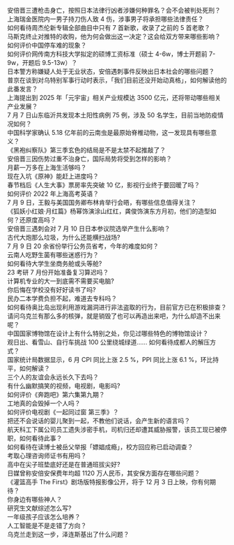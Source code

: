 安倍晋三遭枪击身亡，按照日本法律行凶者涉嫌何种罪名？会不会被判处死刑？  
上海瑞金医院内一男子持刀伤人致 4 伤，涉事男子将承担哪些法律责任？  
如何看待周杰伦新专辑全部曲目中只有 7 首新歌，收录了之前的 5 首老歌？  
马斯克终止对推特的收购，他为何会做出这一决定？这会给双方带来哪些影响？  
如何评价中国停车难的现象？  
如何评价网传南方科技大学拟定的硕博工资标准（硕士 4-6w，博士开题前 7-9w，开题后 9.5-13w）？  
日本警方称嫌疑人处于无业状态，安倍遇刺事件反映出日本社会的哪些问题？  
普京在谈到对乌特别军事行动时表示，「我们目前还没开始动真格」，如何解读他的此番发言？  
上海提出到 2025 年「元宇宙」相关产业规模达 3500 亿元，还将带动哪些相关产业发展？  
7 月 7 日山东临沂共发现本土阳性病例 75 例，涉及 50 名学生，目前当地防疫情况如何？  
中国科学家确认 5.18 亿年前的云南虫是最原始脊椎动物，这一发现具有哪些意义？  
《黑袍纠察队》第三季玄色的结局是不是太禁不起推敲了？  
安倍晋三因伤势过重不治身亡，国际局势将受到怎样的影响？  
月薪一万多在上海生活够吗？  
现在入坑《原神》能赶上进度吗？  
春节档后《人生大事》票房率先突破 10 亿，影视行业终于要回暖了吗？  
如何评价 2022 年上海高考英语？  
7 月 9 日，王毅与美国国务卿布林肯举行会晤，有哪些信息值得关注？  
《狐妖小红娘·月红篇》杨幂饰演涂山红红，龚俊饰演东方月初，他们的造型如何？还原度高吗？  
安倍晋三遇刺会对 7 月 10 日日本参议院选举产生什么影响？  
古代大炮那么垃圾，为什么还能横扫战场?  
7 月 9 日 20 余省份举行公务员省考，今年的难度如何？  
云南人吃野生菌有哪些迷惑行为？  
如何看待大学生坐商务舱或头等舱?  
23 考研 7 月份开始准备复习算迟吗？  
计算机专业的大一到底需不需要买电脑?  
你后悔在学校没有好好读书了吗?  
民办二本学费负担不起，难道去专科吗？  
如何看待奥比岛出现利用游戏漏洞进行非法盗取的行为，目前官方已在积极排查？  
请问乌克兰有那么多的核弹，就是销毁了也可以再造出来吧，为什么却造不出来呢？  
中国国家博物馆在设计上有什么特别之处，你见过哪些特色的博物馆设计？  
观日出、看雪山、自行车挑战 100 公里绕城绿道...... 如何看待成都人的解压方式？  
国家统计局数据显示，6 月 CPI 同比上涨 2.5 %，PPI 同比上涨 6.1 %，环比持平，如何解读？  
三个人的友谊会永远长久下去吗？  
有什么幽默搞笑的视频，电视剧，电影吗?  
如何评价《奔跑吧》第六集第九期？  
工地真的会毁掉一个人吗？  
如何评价电视剧《一起同过窗 第三季》？  
把还不会说话的婴儿聚到一起，不教他们说话，会产生新的语言吗？  
航天科工下属公司员工遗失涉密手机，司机归还却遭其威胁报警，该员工现已被停职，如何看待此事？  
如何看待在读博士被岳父举报「嫖娼成瘾」，校方回应称已启动调查？  
考取心理咨询师证书有用吗？  
高中在尖子班垫底好还是在普通班拔尖好?  
日媒曾称安倍安保费年均超 1120 万人民币，其安保方面存在哪些问题？  
《灌篮高手 The First》剧场版特报影像公开，将于 12 月 3 日上映，你有何期待？  
你身边有哪些神人？  
研究生文献综述怎么写?  
一年级孩子应该怎么培养？  
人工智能是不是走错了方向？  
乌克兰走到这一步，泽连斯基出了什么问题？  
